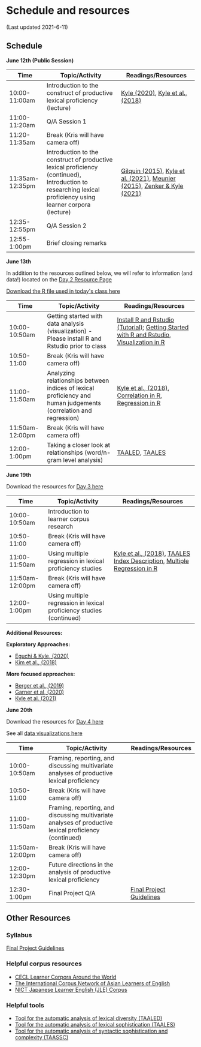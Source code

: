 # Schedule and resources
(Last updated 2021-6-11)

## Schedule

**June 12th (Public Session)**

| Time | Topic/Activity | Readings/Resources |
|-----------------|----------------|----------------|
| 10:00-11:00am | Introduction to the construct of productive lexical proficiency (lecture) | [Kyle (2020)](https://github.com/kristopherkyle/TUJ-Full-2021/raw/main/docs/2020%20Kyle%20Measuring%20LexRich%20Chp.pdf), [Kyle et al., (2018)](https://github.com/kristopherkyle/TUJ-Full-2021/raw/main/docs/2018%20Kyle%20Crossley%20Berger%20BRM.pdf)|
| 11:00-11:20am | Q/A Session 1 ||
| 11:20-11:35am | Break (Kris will have camera off) ||
| 11:35am-12:35pm | Introduction to the construct of productive lexical proficiency (continued), Introduction to researching lexical proficiency using learner corpora (lecture) | [Gilquin (2015)](https://github.com/kristopherkyle/TUJ-Full-2021/raw/main/docs/Gilquin%202015%20from_design_to_collection_of_learner_corpora.pdf), [Kyle et al. (2021)](https://github.com/kristopherkyle/TUJ-Full-2021/raw/main/docs/2021%20Kyle%20Crossley%20Jarvis%20LAQ.pdf), [Meunier (2015)](https://github.com/kristopherkyle/TUJ-Full-2021/raw/main/docs/meunier%202015%20developmental_patterns_in_learner_corpora.pdf), [Zenker & Kyle (2021)](https://github.com/kristopherkyle/TUJ-Full-2021/raw/main/docs/2021%20Zenker%20Kyle%20AW.pdf)|
| 12:35-12:55pm | Q/A Session 2 ||
| 12:55-1:00pm | Brief closing remarks ||

**June 13th**

In addition to the resources outlined below, we will refer to information (and data!) located on the [Day 2 Resource Page](Day2.md)

[Download the R file used in today's class here](https://github.com/kristopherkyle/TUJ-Full-2021/raw/main/docs/Day2.R.zip)

| Time | Topic/Activity | Readings/Resources |
|-----------------|----------------|----------------|
| 10:00-10:50am | Getting started with data analysis (visualization) - Please install R and Rstudio prior to class | [Install R and Rstudio (Tutorial)](https://www.datacamp.com/community/tutorials/installing-R-windows-mac-ubuntu); [Getting Started with R and Rstudio](https://kristopherkyle.github.io/IntroQuantALRM/1_Getting_started.html), [Visualization in R](https://kristopherkyle.github.io/IntroQuantALRM/2_getting_started_vis_data.html) |
| 10:50-11:00| Break (Kris will have camera off) | |
| 11:00-11:50am | Analyzing relationships between indices of lexical proficiency and human judgements (correlation and regression)|[Kyle et al., (2018)](https://github.com/kristopherkyle/TUJ-Full-2021/raw/main/docs/2018%20Kyle%20Crossley%20Berger%20BRM.pdf), [Correlation in R](https://kristopherkyle.github.io/IntroQuantALRM/9_Correlations.html), [Regression in R](https://kristopherkyle.github.io/IntroQuantALRM/10_Simple_Regression.html)|
| 11:50am-12:00pm | Break (Kris will have camera off) | |
| 12:00-1:00pm | Taking a closer look at relationships (word/n-gram level analysis)| [TAALED](https://www.linguisticanalysistools.org/taaled.html), [TAALES](https://www.linguisticanalysistools.org/taales.html)|

**June 19th**

Download the resources for [Day 3 here](https://github.com/kristopherkyle/TUJ-Full-2021/raw/main/docs/Day3.zip)

| Time | Topic/Activity | Readings/Resources |
|-----------------|----------------|----------------|
| 10:00-10:50am | Introduction to learner corpus research | |
| 10:50-11:00| Break (Kris will have camera off) |
| 11:00-11:50am | Using multiple regression in lexical proficiency studies | [Kyle et al., (2018)](https://github.com/kristopherkyle/TUJ-Full-2021/raw/main/docs/2018%20Kyle%20Crossley%20Berger%20BRM.pdf), [TAALES Index Description](https://drive.google.com/open?id=1BrM1EKsUJyVoYx4eWKMqjNSk0TyRqhON), [Multiple Regression in R](https://kristopherkyle.github.io/IntroQuantALRM/11_Multiple_Regression.html)|
| 11:50am-12:00pm | Break (Kris will have camera off) |
| 12:00-1:00pm | Using multiple regression in lexical proficiency studies (continued) |  |

**Additional Resources:**

**Exploratory Approaches:**
- [Eguchi & Kyle, (2020)](https://github.com/kristopherkyle/TUJ-Full-2021/raw/main/docs/2020%20Eguchi%20Kyle%20MLJ.pdf)
- [Kim et al., (2018)](https://github.com/kristopherkyle/TUJ-Full-2021/raw/main/docs/2018%20Kim%20Crossley%20Kyle%20MLJ.pdf)

**More focused approaches:**
- [Berger et al., (2019)](https://github.com/kristopherkyle/TUJ-Full-2021/raw/main/docs/2019%20Berger%20Crossley%20Kyle%20AL.pdf)
- [Garner et al, (2020)](https://github.com/kristopherkyle/TUJ-Full-2021/raw/main/docs/2020%20Garner%20Crossley%20Kyle%20IRAL.pdf)
- [Kyle et al. (2021)](https://github.com/kristopherkyle/TUJ-Full-2021/raw/main/docs/2021%20Kyle%20Crossley%20Jarvis%20LAQ.pdf)


**June 20th**

Download the resources for [Day 4 here](https://github.com/kristopherkyle/TUJ-Full-2021/raw/main/docs/Day4.zip)

See all [data visualizations here](https://github.com/kristopherkyle/TUJ-Full-2021/raw/main/docs/Day4.html)

| Time | Topic/Activity | Readings/Resources |
|-----------------|----------------|----------------|
| 10:00-10:50am |Framing, reporting, and discussing multivariate analyses of productive lexical proficiency | |
| 10:50-11:00| Break (Kris will have camera off) |
| 11:00-11:50am |Framing, reporting, and discussing multivariate analyses of productive lexical proficiency (continued) | |
| 11:50am-12:00pm | Break (Kris will have camera off) |
| 12:00-12:30pm | Future directions in the analysis of productive lexical proficiency | |
| 12:30-1:00pm | Final Project Q/A| [Final Project Guidelines](https://github.com/kristopherkyle/TUJ-Public-2021/raw/main/docs/Distinguished%20Lecturer%20Series%20Project_Kyle_2021.doc) |

## Other Resources

### Syllabus
[Final Project Guidelines](https://github.com/kristopherkyle/TUJ-Public-2021/raw/main/docs/Distinguished%20Lecturer%20Series%20Project_Kyle_2021.doc)

### Helpful corpus resources
- [CECL Learner Corpora Around the World](https://uclouvain.be/en/research-institutes/ilc/cecl/learner-corpora-around-the-world.html)
- [The International Corpus Network of Asian Learners of English](http://language.sakura.ne.jp/icnale/)
- [NICT Japanese Learner English (JLE) Corpus](https://alaginrc.nict.go.jp/nict_jle/index_E.html)

### Helpful tools
- [Tool for the automatic analysis of lexical diversity (TAALED)](https://www.linguisticanalysistools.org/taaled.html)
- [Tool for the automatic analysis of lexical sophistication (TAALES)](https://www.linguisticanalysistools.org/taales.html)
- [Tool for the automatic analysis of syntactic sophistication and complexity (TAASSC)](https://www.linguisticanalysistools.org/taassc.html)
